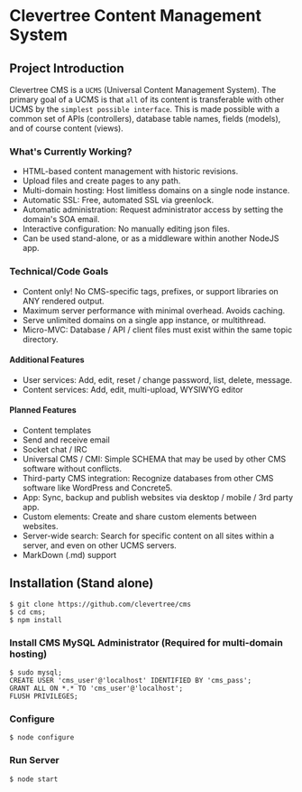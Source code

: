 # Clevertree Content Management System


## Project Introduction

Clevertree CMS is a `UCMS` (Universal Content Management System). 
The primary goal of a UCMS is that `all` of its content is transferable with other UCMS by the `simplest possible interface`.
This is made possible with a common set of APIs (controllers), database table names, fields (models), and of course content (views). 


### What's Currently Working?
* HTML-based content management with historic revisions.
* Upload files and create pages to any path.
* Multi-domain hosting: Host limitless domains on a single node instance. 
* Automatic SSL: Free, automated SSL via greenlock.
* Automatic administration: Request administrator access by setting the domain's SOA email.
* Interactive configuration: No manually editing json files.
* Can be used stand-alone, or as a middleware within another NodeJS app.

### Technical/Code Goals
* Content only! No CMS-specific tags, prefixes, or support libraries on ANY rendered output.
* Maximum server performance with minimal overhead. Avoids caching.
* Serve unlimited domains on a single app instance, or multithread.
* Micro-MVC: Database / API / client files must exist within the same topic directory.

#### Additional Features
* User services: Add, edit, reset / change password, list, delete, message.
* Content services: Add, edit, multi-upload, WYSIWYG editor

#### Planned Features
* Content templates
* Send and receive email
* Socket chat / IRC
* Universal CMS / CMI: Simple SCHEMA that may be used by other CMS software without conflicts.
* Third-party CMS integration: Recognize databases from other CMS software like WordPress and Concrete5.
* App:  Sync, backup and publish websites via desktop / mobile / 3rd party app.
* Custom elements:  Create and share custom elements between websites.
* Server-wide search: Search for specific content on all sites within a server, and even on other UCMS servers.
* MarkDown (.md) support

## Installation (Stand alone)
```
$ git clone https://github.com/clevertree/cms
$ cd cms;
$ npm install
```

### Install CMS MySQL Administrator (Required for multi-domain hosting) 
```
$ sudo mysql;
CREATE USER 'cms_user'@'localhost' IDENTIFIED BY 'cms_pass';
GRANT ALL ON *.* TO 'cms_user'@'localhost';
FLUSH PRIVILEGES;
```

### Configure 
```
$ node configure
```

### Run Server
```
$ node start
```

